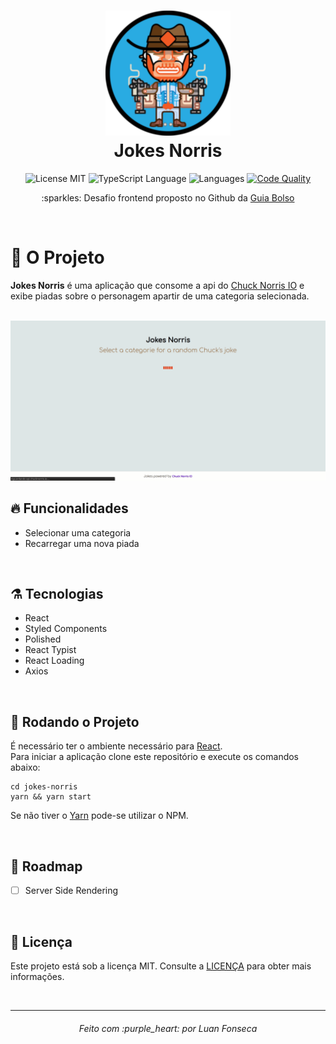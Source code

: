 <h1 align="center">
  <img alt="Logo" height="200" src="https://raw.githubusercontent.com/luanfonsecap/jokes-norris/master/src/assets/logo.svg" />
  <br>
  Jokes Norris
</h1>

<p align="center">
 
   <img alt="License MIT" src="https://img.shields.io/badge/license-MIT-blue">
  
  <img alt="TypeScript Language" src="https://img.shields.io/badge/typescript-94%25-blue">
  
  <img alt="Languages" src="https://img.shields.io/badge/languages-1-blue">
  
  <a href="https://www.codacy.com/manual/luanfonsecap/jokes-norris?utm_source=github.com&amp;utm_medium=referral&amp;utm_content=luanfonsecap/jokes-norris&amp;utm_campaign=Badge_Grade">
    <img alt="Code Quality" src="https://api.codacy.com/project/badge/Grade/7f66d2b032894ce192ccef5dee02d3a7">
  </a>
 
  <br>
  
  <p align="center">
    :sparkles: Desafio frontend proposto no Github da <a href="https://github.com/GuiaBolso/seja-um-guia-front">Guia Bolso</a>
  </p>
  <br>
</p>


# :muscle: O Projeto

**Jokes Norris** é uma aplicação que consome a api do <a href="https://api.chucknorris.io/">Chuck Norris IO</a> 
e exibe piadas sobre o personagem apartir de uma categoria selecionada.

<br>

<img alt="Gif de Exemplo" src="https://raw.githubusercontent.com/luanfonsecap/jokes-norris/master/assets/norris-jokes-example.gif" />

<br>

## :fire: Funcionalidades

- Selecionar uma categoria
- Recarregar uma nova piada

<br>

## ⚗️ Tecnologias

- React
- Styled Components
- Polished
- React Typist
- React Loading
- Axios


<br>

## :rocket: Rodando o Projeto

É necessário ter o ambiente necessário para <a href="https://pt-br.reactjs.org/">React</a>.
<br>
Para iniciar a aplicação clone este repositório e execute os comandos abaixo:

```
cd jokes-norris
yarn && yarn start
```

Se não tiver o [Yarn](https://yarnpkg.com/) pode-se utilizar o NPM.

<br>

## :bicyclist: Roadmap

- [ ] Server Side Rendering

<br>

## :pencil: Licença

Este projeto está sob a licença MIT. Consulte a [LICENÇA](https://github.com/luanfonsecap/jokes-norris/blob/master/LICENSE) para obter mais informações.

<br>

---

<h6 align="center">
	Feito com :purple_heart: por Luan Fonseca
</h6>
